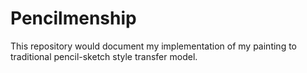 # Pencilmenship
This repository would document my implementation of my painting to traditional pencil-sketch style transfer model. 
